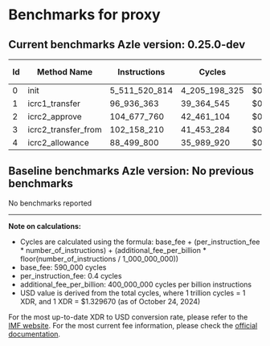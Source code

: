 # Benchmarks for proxy

## Current benchmarks Azle version: 0.25.0-dev

| Id  | Method Name         | Instructions  | Cycles        | USD           | USD/Million Calls |
| --- | ------------------- | ------------- | ------------- | ------------- | ----------------- |
| 0   | init                | 5_511_520_814 | 4_205_198_325 | $0.0055915261 | $5_591.52         |
| 1   | icrc1_transfer      | 96_936_363    | 39_364_545    | $0.0000523419 | $52.34            |
| 2   | icrc2_approve       | 104_677_760   | 42_461_104    | $0.0000564593 | $56.45            |
| 3   | icrc2_transfer_from | 102_158_210   | 41_453_284    | $0.0000551192 | $55.11            |
| 4   | icrc2_allowance     | 88_499_800    | 35_989_920    | $0.0000478547 | $47.85            |

## Baseline benchmarks Azle version: No previous benchmarks

No benchmarks reported

---

**Note on calculations:**

-   Cycles are calculated using the formula: base_fee + (per_instruction_fee \* number_of_instructions) + (additional_fee_per_billion \* floor(number_of_instructions / 1_000_000_000))
-   base_fee: 590_000 cycles
-   per_instruction_fee: 0.4 cycles
-   additional_fee_per_billion: 400_000_000 cycles per billion instructions
-   USD value is derived from the total cycles, where 1 trillion cycles = 1 XDR, and 1 XDR = $1.329670 (as of October 24, 2024)

For the most up-to-date XDR to USD conversion rate, please refer to the [IMF website](https://www.imf.org/external/np/fin/data/rms_sdrv.aspx).
For the most current fee information, please check the [official documentation](https://internetcomputer.org/docs/current/developer-docs/gas-cost#execution).

